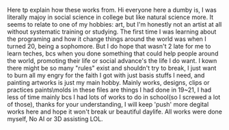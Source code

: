 Here tp explain how these works from.
Hi everyone here a dumby is, I was literally majoy in social science in college but like 
natural science more. It seems to relate to one of my hobbies: art, but I'm honestly not an artist at all without systematic training or studying. The first time I was learning about the programing and how it change things around the world was when I turned 20, being a sophomore. But I do hope that wasn't 2 late for me to learn teches, bcs when you done something that could help people around the world, promoting their life or social advance's the life I do want. I kown there might be so many "rules" exist and shouldn't try to break, I just want to burn all my engry for the faith I got with just basis stuffs I need, and painting artworks is just my main hobby.
Mainly works, designs, clips or practices paints\molds in these files are things I had done in 19~21, I had less of time mainly bcs I had lots of works to do in school(so I screwed a lot of those), thanks for your understanding, I will keep 'push' more degital works here and hope it won't break ur beautiful daylife. 
All works were done myself, No AI or 3D assisting LOL.